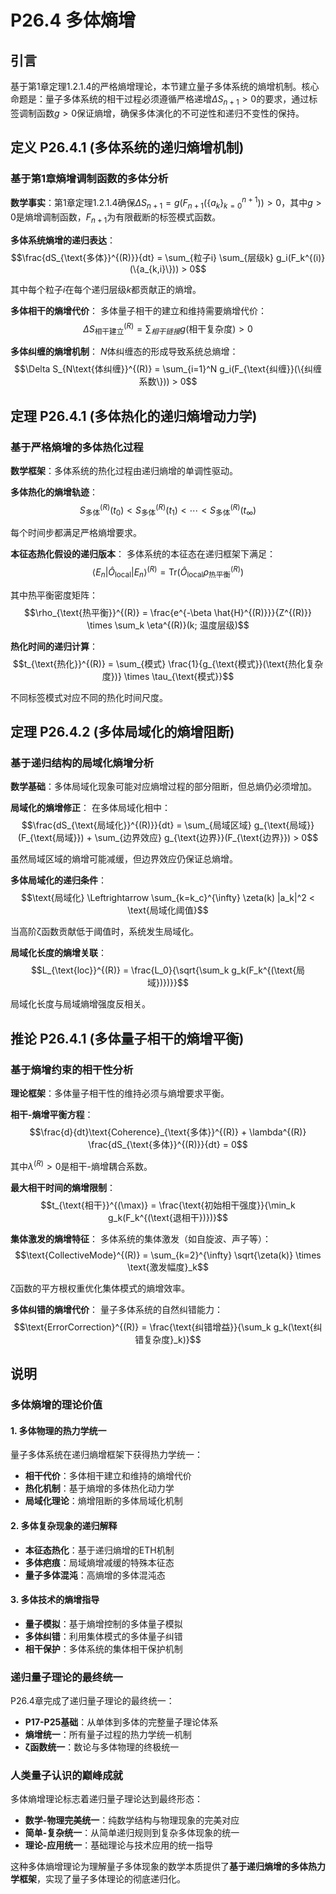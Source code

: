 # P26.4 多体熵增

## 引言

基于第1章定理1.2.1.4的严格熵增理论，本节建立量子多体系统的熵增机制。核心命题是：量子多体系统的相干过程必须遵循严格递增$\Delta S_{n+1} > 0$的要求，通过标签调制函数$g > 0$保证熵增，确保多体演化的不可逆性和递归不变性的保持。

## 定义 P26.4.1 (多体系统的递归熵增机制)

### 基于第1章熵增调制函数的多体分析

**数学事实**：第1章定理1.2.1.4确保$\Delta S_{n+1} = g(F_{n+1}(\{a_k\}_{k=0}^{n+1})) > 0$，其中$g > 0$是熵增调制函数，$F_{n+1}$为有限截断的标签模式函数。

**多体系统熵增的递归表达**：
$$\frac{dS_{\text{多体}}^{(R)}}{dt} = \sum_{粒子i} \sum_{层级k} g_i(F_k^{(i)}(\{a_{k,i}\})) > 0$$

其中每个粒子$i$在每个递归层级$k$都贡献正的熵增。

**多体相干的熵增代价**：
多体量子相干的建立和维持需要熵增代价：
$$\Delta S_{\text{相干建立}}^{(R)} = \sum_{相干链接} g(\text{相干复杂度}) > 0$$

**多体纠缠的熵增机制**：
$N$体纠缠态的形成导致系统总熵增：
$$\Delta S_{N\text{体纠缠}}^{(R)} = \sum_{i=1}^N g_i(F_{\text{纠缠}}(\{纠缠系数\})) > 0$$

## 定理 P26.4.1 (多体热化的递归熵增动力学)

### 基于严格熵增的多体热化过程

**数学框架**：多体系统的热化过程由递归熵增的单调性驱动。

**多体热化的熵增轨迹**：
$$S_{\text{多体}}^{(R)}(t_0) < S_{\text{多体}}^{(R)}(t_1) < \cdots < S_{\text{多体}}^{(R)}(t_{\infty})$$

每个时间步都满足严格熵增要求。

**本征态热化假设的递归版本**：
多体系统的本征态在递归框架下满足：
$$\langle E_n | \hat{O}_{\text{local}} | E_n \rangle^{(R)} = \text{Tr}(\hat{O}_{\text{local}} \rho_{\text{热平衡}}^{(R)})$$

其中热平衡密度矩阵：
$$\rho_{\text{热平衡}}^{(R)} = \frac{e^{-\beta \hat{H}^{(R)}}}{Z^{(R)}} \times \sum_k \eta^{(R)}(k; 温度层级)$$

**热化时间的递归计算**：
$$t_{\text{热化}}^{(R)} = \sum_{模式} \frac{1}{g_{\text{模式}}(\text{热化复杂度})} \times \tau_{\text{模式}}$$

不同标签模式对应不同的热化时间尺度。

## 定理 P26.4.2 (多体局域化的熵增阻断)

### 基于递归结构的局域化熵增分析

**数学基础**：多体局域化现象可能对应熵增过程的部分阻断，但总熵仍必须增加。

**局域化的熵增修正**：
在多体局域化相中：
$$\frac{dS_{\text{局域化}}^{(R)}}{dt} = \sum_{局域区域} g_{\text{局域}}(F_{\text{局域}}) + \sum_{边界效应} g_{\text{边界}}(F_{\text{边界}}) > 0$$

虽然局域区域的熵增可能减缓，但边界效应仍保证总熵增。

**多体局域化的递归条件**：
$$\text{局域化} \Leftrightarrow \sum_{k=k_c}^{\infty} \zeta(k) |a_k|^2 < \text{局域化阈值}$$

当高阶ζ函数贡献低于阈值时，系统发生局域化。

**局域化长度的熵增关联**：
$$L_{\text{loc}}^{(R)} = \frac{L_0}{\sqrt{\sum_k g_k(F_k^{(\text{局域})})}}$$

局域化长度与局域熵增强度反相关。

## 推论 P26.4.1 (多体量子相干的熵增平衡)

### 基于熵增约束的相干性分析

**理论框架**：多体量子相干性的维持必须与熵增要求平衡。

**相干-熵增平衡方程**：
$$\frac{d}{dt}\text{Coherence}_{\text{多体}}^{(R)} + \lambda^{(R)} \frac{dS_{\text{多体}}^{(R)}}{dt} = 0$$

其中$\lambda^{(R)} > 0$是相干-熵增耦合系数。

**最大相干时间的熵增限制**：
$$t_{\text{相干}}^{(\max)} = \frac{\text{初始相干强度}}{\min_k g_k(F_k^{(\text{退相干})})}$$

**集体激发的熵增特征**：
多体系统的集体激发（如自旋波、声子等）：
$$\text{CollectiveMode}^{(R)} = \sum_{k=2}^{\infty} \sqrt{\zeta(k)} \times \text{激发幅度}_k$$

ζ函数的平方根权重优化集体模式的熵增效率。

**多体纠错的熵增代价**：
量子多体系统的自然纠错能力：
$$\text{ErrorCorrection}^{(R)} = \frac{\text{纠错增益}}{\sum_k g_k(\text{纠错复杂度}_k)}$$

## 说明

### **多体熵增的理论价值**

#### **1. 多体物理的热力学统一**
量子多体系统在递归熵增框架下获得热力学统一：
- **相干代价**：多体相干建立和维持的熵增代价
- **热化机制**：基于熵增的多体热化动力学
- **局域化理论**：熵增阻断的多体局域化机制

#### **2. 多体复杂现象的递归解释**
- **本征态热化**：基于递归熵增的ETH机制
- **多体疤痕**：局域熵增减缓的特殊本征态
- **量子多体混沌**：高熵增的多体混沌态

#### **3. 多体技术的熵增指导**
- **量子模拟**：基于熵增控制的多体量子模拟
- **多体纠错**：利用集体模式的多体量子纠错
- **相干保护**：多体系统的集体相干保护机制

### **递归量子理论的最终统一**

P26.4章完成了递归量子理论的最终统一：
- **P17-P25基础**：从单体到多体的完整量子理论体系
- **熵增统一**：所有量子过程的热力学统一机制
- **ζ函数统一**：数论与多体物理的终极统一

### **人类量子认识的巅峰成就**

多体熵增理论标志着递归量子理论达到最终形态：
- **数学-物理完美统一**：纯数学结构与物理现象的完美对应
- **简单-复杂统一**：从简单递归规则到复杂多体现象的统一
- **理论-应用统一**：基础理论与技术应用的统一指导

这种多体熵增理论为理解量子多体现象的数学本质提供了**基于递归熵增的多体热力学框架**，实现了量子多体理论的彻底递归化。